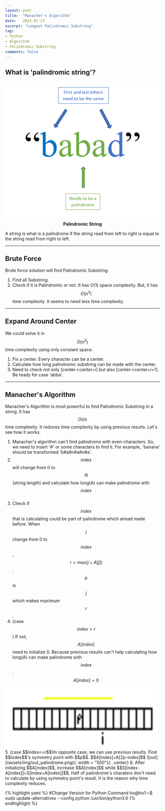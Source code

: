 ```yaml
---
layout: post
title:  "Manacher's Algorithm"
date:   2021-01-27
excerpt: "Longest Palindromic Substring"
tag:
- Python
- Algorithm
- Palindromic Substring
comments: false
---
```

## What is 'palindromic string'?
![palindromic](/assets/img/palindromic.png)
    
<center><b>Palindromic String</b></center>

A string is what is a palindrome if the string read from left to right is equal to the string read from right to left.

---
## Brute Force
Brute force solution will find Palindromic Substring.
1. Find all Substring.
2. Check if it is Palindromic or not.
It has O(1) space complexity. But, it has $$O(n^3)$$ time complexity. It seems to need less time complexity.

---
## Expand Around Center
We could solve it in $$O(n^2)$$ time complexity using only constant space.
1. Fix a center. Every character can be a center.
2. Calculate how long palindromic substring can be made with the center.
3. Need to check not only [center-i:center+i] but also [center-i:center+i+1]. Be ready for case 'abba'.

---
## Manacher's Algorithm
Manacher's Algorithm is most powerful to find Palindromic Substring in a string. It has $$O(n)$$ time complexity. It reduces time complexity by using previous results. Let's see how it works.
1. Manacher's algorithm can't find palindrome with even-characters. So, we need to insert '#' or some characters to find it. For example, 'banana' should be transformed 'b#a#n#a#n#a'.
2. $$index$$ will change from 0 to $$N$$(string length) and calculate how long(A) can make palindrome with $$index$$.
3. Check if $$index$$ that is calculating could be part of palindrome which alread made before. When $$j$$ change from 0 to $$index$$, $$r = max(j+A[j])$$. $$p$$ is $$j$$ which makes maximum $$r$$.
4. (case $$index>r$$) If not, $$A[index]$$ need to initialize 0. Because previous results can't help calculating how long(A) can make palindrome with $$index$$. $$A[index]=0$$
<img src="/assets/img/in_palindrome.png" width="500px" height="200px"/>
5. (case $$index<=r$$)In opposite case, we can use previous results. Find $$index$$'s symmetry point with $$p$$. $$A[index]=A[2p-index]$$
![out](/assets/img/out_palindrome.png){: width = "500"}{: .center}
6. After initializing $$A[index]$$, increase $$A[index]$$ while $$S[index-A[index]]=S[index+A[index]]$$.
Half of palindrome's charaters don't need to calculate by using symmetry point's result. It is the reason why time complexity reduces.

{% highlight yaml %}
#Change Version for Python Command
ho@ho1:~$ sudo update-alternatives --config python /usr/bin/python3.6
{% endhighlight %}


